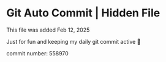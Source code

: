 # Git Auto Commit | Hidden File

This file was added Feb 12, 2025

Just for fun and keeping my daily git commit active 🤪

commit number: 558970
